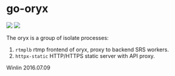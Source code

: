 # go-oryx

![](http://ossrs.net:8000/gif/v1/sls.gif?site=github.com&path=/srs/gooryx)
[![](https://cloud.githubusercontent.com/assets/2777660/22814959/c51cbe72-ef92-11e6-81cc-32b657b285d5.png)](https://github.com/ossrs/srs/wiki/v1_CN_Contact#wechat)

The oryx is a group of isolate processes:

1. `rtmplb` rtmp frontend of oryx, proxy to backend SRS workers.
1. `httpx-static` HTTP/HTTPS static server with API proxy.

Winlin 2016.07.09

